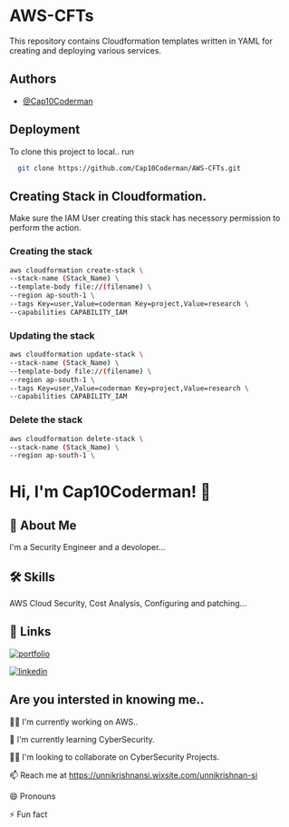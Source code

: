 
# AWS-CFTs

This repository contains Cloudformation templates written in YAML for creating and deploying various services.



## Authors

- [@Cap10Coderman](https://github.com/Cap10Coderman)


## Deployment

To clone this project to local.. run

```bash
  git clone https://github.com/Cap10Coderman/AWS-CFTs.git
```


## Creating Stack in Cloudformation.

Make sure the IAM User creating this stack has necessory permission to perform the action.

### Creating the stack
```bash
aws cloudformation create-stack \
--stack-name (Stack_Name) \
--template-body file://(filename) \
--region ap-south-1 \
--tags Key=user,Value=coderman Key=project,Value=research \
--capabilities CAPABILITY_IAM
```

### Updating the stack
```bash
aws cloudformation update-stack \
--stack-name (Stack_Name) \
--template-body file://(filename) \
--region ap-south-1 \
--tags Key=user,Value=coderman Key=project,Value=research \
--capabilities CAPABILITY_IAM
``` 
### Delete the stack
```bash
aws cloudformation delete-stack \
--stack-name (Stack_Name) \
--region ap-south-1 \
```

# Hi, I'm Cap10Coderman! 👋


## 🚀 About Me
I'm a Security Engineer and a devoloper...


## 🛠 Skills
AWS Cloud Security, Cost Analysis, Configuring and patching...


## 🔗 Links
[![portfolio](https://img.shields.io/badge/my_portfolio-000?style=for-the-badge&logo=ko-fi&logoColor=white)](https://katherineoelsner.com/)

[![linkedin](https://img.shields.io/badge/linkedin-0A66C2?style=for-the-badge&logo=linkedin&logoColor=white)](https://www.linkedin.com/)



## Are you intersted in knowing me..
👩‍💻 I'm currently working on AWS..

🧠 I'm currently learning CyberSecurity.

👯‍♀️ I'm looking to collaborate on CyberSecurity Projects.

📫 Reach me at https://unnikrishnansi.wixsite.com/unnikrishnan-si

😄 Pronouns

⚡️ Fun fact

